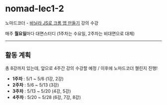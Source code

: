# nomad-lec1-2

노마드코더 - [바닐라 JS로 크롬 앱 만들기](https://nomadcoders.co/javascript-for-beginners) 강의 수강

매주 **월요일**마다 대면스터디 (1주차는 수요일, 2주차는 비대면으로 대체)

---
## 활동 계획

총 8강까지 있는데, 앞으로 4주간 강의 수강할 예정 / 이후에 노마드코더 챌린지 진행!

- **1주차** : 5/1 ~ 5/6 (1강, 2강)
- **2주차** : 5/6 ~ 5/13 (3강)
- **3주차** : 5/13 ~ 5/20 (4강, 5강)
- **4주차** : 5/20 ~ 5/28 (6강, 7강, 8강)
